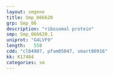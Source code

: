 ```yaml
---
layout: smgene
title: Smp_066620
grp: Smp_06
description: "ribosomal protein"
smp: Smp_066620.1
uniprot: "G4LVF9"
length:   558
cdd: "cl04907, pfam05047, smart00916"
kk: K17404
categories: sm
---
```

